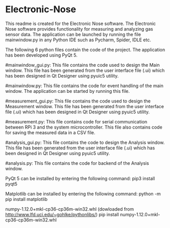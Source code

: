 # Electronic-Nose

This readme is created for the Electronic Nose software. The Electronic Nose software provides functionality for measuring and analyzing gas sensor data.
The application can be launched by running the file mainwindow.py in any Python IDE such as Pycharm, Spider, IDLE etc.

The following 6 python files contain the code of the project. The application has been developed using PyQt 5. 

#mainwindow_gui.py: This file contains the code used to design the Main window. This file has been generated from the user interface file (.ui) which has been designed in Qt Designer using pyuic5 utility.

#mainwindow.py: This file contains the code for event handling of the main window. The application can be started by running this file.

#measurement_gui.py: This file contains the code used to design the Measurement window. This file has been generated from the user interface file (.ui) which has been designed in Qt Designer using pyuic5 utility.

#measurement.py: This file contains code for serial communication between RPi 3 and the system microcontroller. This file also contains code for saving the measured data in a CSV file.

#analysis_gui.py: This file contains the code to design the Analysis window. This file has been generated from the user interface file (.ui) which has been designed in Qt Designer using pyuic5 utility.

#analysis.py: This file contains the code for backend of the Analysis window.

PyQt 5 can be installed by entering the following command:
pip3 install pyqt5

Matplotlib can be installed by entering the following command:
python -m pip install matplotlib

numpy-1.12.0+mkl-cp36-cp36m-win32.whl (dowloaded from http://www.lfd.uci.edu/~gohlke/pythonlibs/)
	pip install numpy-1.12.0+mkl-cp36-cp36m-win32.whl
